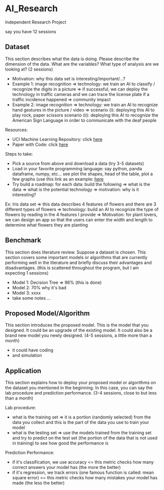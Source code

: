 # AI_Research

Independent Research Project

say you have 12 sessions

## Dataset

This section describes what the data is doing. Please describe the dimension of the data. What are the variables? What type of analysis are we looking at? (2 sessions)

- Motivation: why this data set is interesting/important/...?
- Example 1: image recognition => technology: we train an AI to classify / recognize the digits in a picture => if successful, we can deploy the technology in traffic cameras and we can trace the license plate if a traffic incidence happened => community impact
- Example 2: image recognition => technology: we train an AI to recognize hand gestures in the picture / video => 
                 scenario (i): deploying this AI to play rock, paper scissors
                 scenario (ii): deploying this AI to recognize the American Sign Language in order to communicate with the deaf people
                 
Resources:
- UCI Machine Learning Repository: click [here](https://archive.ics.uci.edu/ml/index.php)
- Paper with Code: click [here](https://paperswithcode.com/datasets)

Steps to take:
- Pick a source from above and download a data (try 3-5 datasets)
- Load in your favorite programming language: say python, panda dataframe, numpy, etc... see plot the shapes, head of the table, plot a few graphs (use this link as an example: [here](https://www.kaggle.com/zachgold/python-iris-data-visualizations)
- Try build a roadmap: 
         for each data: build the following => what is the data => what is the potential technology => motivation: why is it interesting?

Ex: Iris data set => this data describes 4 features of flowers and there are 3 different types of flowers => technology: build an AI to recognize the type of flowers by reading in the 4 features I provide => Motivation: for plant lovers, we can design an app so that the users can enter the width and length to determine what flowers they are planting

## Benchmark

This section does literature review. Suppose a dataset is chosen. This section covers some important models or algorithms that are currently performing well in the literature and briefly discuss their advantages and disadvantages. (this is scattered throughout the program, but I am expecting 1 sessions)
- Model 1: Decision Tree => 96% (this is done)
- Model 2: 70% why it's bad 
- Model 3: xxxx
- take some notes ...

## Proposed Model/Algorithm

This section introduces the proposed model. This is the model that you designed. It could be an upgrade of the existing model. It could also be a brand new model you newly designed. (4-5 sessions, a little more than a month)
- it could have coding
- and simulation

## Application

This section explains how to deploy your proposed model or algorithms on the dataset you mentioned in the beginning. In this case, you can say the lab procedure and prediction performance. (3-4 sessions, close to but less than a month)

Lab procedure:
- what is the training set => it is a portion (randomly selected) from the data you collect and this is the part of the data you use to train your model
- what is the testing set => use the models trained from the training set and try to predict on the test set (the portion of the data that is not used in training) to see how good the performance is

Prediction Performance:
- if it's classification, we use accuracy <= this metric checks how many correct answers your model has (the more the better)
- if it's regression, we track errors (one famous function is called: mean square error) <= this metric checks how many mistakes your model has made (the less the better)
